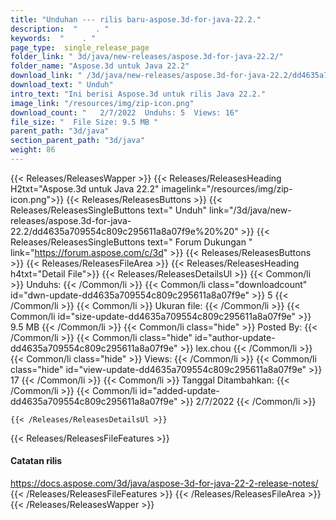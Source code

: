 ```yaml
---
title: "Unduhan --- rilis baru-aspose.3d-for-java-22.2." 
description:  "    . " 
keywords:  "    . " 
page_type:  single_release_page
folder_link: " 3d/java/new-releases/aspose.3d-for-java-22.2/"
folder_name: "Aspose.3d untuk Java 22.2"
download_link: " /3d/java/new-releases/aspose.3d-for-java-22.2/dd4635a709554c809c295611a8a07f9e"
download_text: " Unduh"
intro_text: "Ini berisi Aspose.3d untuk rilis Java 22.2."
image_link: "/resources/img/zip-icon.png"
download_count: "   2/7/2022  Unduhs: 5  Views: 16"
file_size: "  File Size: 9.5 MB "
parent_path: "3d/java"
section_parent_path: "3d/java"
weight: 86
---
```


{{< Releases/ReleasesWapper >}}
  {{< Releases/ReleasesHeading H2txt="Aspose.3d untuk Java 22.2" imagelink="/resources/img/zip-icon.png">}}
  {{< Releases/ReleasesButtons >}}
    {{< Releases/ReleasesSingleButtons text=" Unduh" link="/3d/java/new-releases/aspose.3d-for-java-22.2/dd4635a709554c809c295611a8a07f9e%20%20" >}}
    {{< Releases/ReleasesSingleButtons text=" Forum Dukungan " link="https://forum.aspose.com/c/3d" >}}
  {{< Releases/ReleasesButtons >}}
  {{< Releases/ReleasesFileArea >}}
    {{< Releases/ReleasesHeading h4txt="Detail File">}}
    {{< Releases/ReleasesDetailsUl >}}
            {{< Common/li  >}} Unduhs: {{< /Common/li >}} 
      {{< Common/li class="downloadcount" id="dwn-update-dd4635a709554c809c295611a8a07f9e" >}} 5 {{< /Common/li >}} 
      {{< Common/li  >}} Ukuran file: {{< /Common/li >}} 
      {{< Common/li id="size-update-dd4635a709554c809c295611a8a07f9e" >}} 9.5 MB {{< /Common/li >}} 
      {{< Common/li  class="hide" >}} Posted By: {{< /Common/li >}} 
      {{< Common/li class="hide" id="author-update-dd4635a709554c809c295611a8a07f9e" >}} lex.chou {{< /Common/li >}} 
      {{< Common/li class="hide"  >}} Views: {{< /Common/li >}} 
      {{< Common/li class="hide" id="view-update-dd4635a709554c809c295611a8a07f9e" >}} 17 {{< /Common/li >}} 
      {{< Common/li  >}} Tanggal Ditambahkan: {{< /Common/li >}} 
      {{< Common/li id="added-update-dd4635a709554c809c295611a8a07f9e" >}} 2/7/2022 {{< /Common/li >}} 

    {{< /Releases/ReleasesDetailsUl >}}

  {{< Releases/ReleasesFileFeatures >}}
      <h4>Catatan rilis</h4><div><a href="https://docs.aspose.com/3d/java/aspose-3d-for-java-22-2-release-notes/">https://docs.aspose.com/3d/java/aspose-3d-for-java-22-2-release-notes/</a></div>
  {{< /Releases/ReleasesFileFeatures >}}
 {{< /Releases/ReleasesFileArea >}}
{{< /Releases/ReleasesWapper >}}


